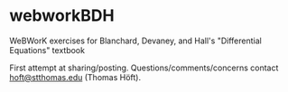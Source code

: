 # webworkBDH
WeBWorK exercises for Blanchard, Devaney, and Hall's "Differential Equations" textbook

First attempt at sharing/posting. Questions/comments/concerns contact hoft@stthomas.edu (Thomas Höft).
